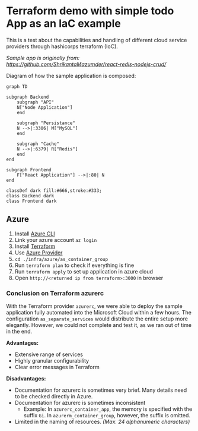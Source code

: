 # Terraform demo with simple todo App as an IaC example

This is a test about the capabilities and handling of different cloud service providers through hashicorps terraform (IoC).


*Sample app is originally from: https://github.com/ShrikantaMazumder/react-redis-nodejs-crud/*

Diagram of how the sample application is composed:
```mermaid
graph TD

subgraph Backend
    subgraph "API"
    N["Node Application"]
    end

    subgraph "Persistance"
    N -->|:3306| M["MySQL"]
    end

    subgraph "Cache"
    N -->|:6379| R["Redis"]
    end
end

subgraph Frontend
    F["React Application"] -->|:80| N
end

classDef dark fill:#666,stroke:#333;
class Backend dark
class Frontend dark
```

## Azure

1. Install [Azure CLI](https://learn.microsoft.com/en-us/cli/azure/install-azure-cli-linux?pivots=apt)
1. Link your azure account `az login`
1. Install [Terraform](https://developer.hashicorp.com/terraform/tutorials/aws-get-started/install-cli)
1. Use [Azure Provider](https://registry.terraform.io/providers/hashicorp/azurerm/latest)
1. `cd ./infra/azure/as_container_group`
1. Run `terraform plan` to check if everything is fine
1. Run `terraform apply` to set up application in azure cloud
1. Open `http://<returned ip from terraform>:3000` in browser

### Conclusion on Terraform azurerc
With the Terraform provider `azurerc`, we were able to deploy the sample application fully automated into the Microsoft Cloud within a few hours. The configuration `as_separate_services` would distribute the entire setup more elegantly. However, we could not complete and test it, as we ran out of time in the end.

**Advantages:**
+ Extensive range of services
+ Highly granular configurability
+ Clear error messages in Terraform

**Disadvantages:**
- Documentation for azurerc is sometimes very brief. Many details need to be checked directly in Azure.
- Documentation for azurerc is sometimes inconsistent
    - Example: In `azurerc_container_app`, the memory is specified with the suffix `Gi`. In `azurerm_container_group`, however, the suffix is omitted.
- Limited in the naming of resources. *(Max. 24 alphanumeric characters)*

